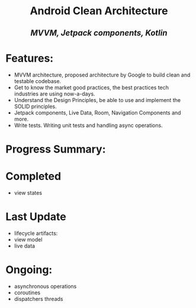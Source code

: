 # <div align="center">**Android Clean Architecture**</div>
## <div align="center">*MVVM, Jetpack components, Kotlin*</div>

# Features:
- MVVM architecture, proposed architecture by Google to build clean and testable codebase.
- Get to know the market good practices, the best practices tech industries are using now-a-days.
- Understand the Design Principles, be able to use and implement the SOLID principles.
- Jetpack components, Live Data, Room, Navigation Components and more.
- Write tests. Writing unit tests and handling async operations.

# Progress Summary:

# Completed
- view states

# Last Update
- lifecycle artifacts:
- view model
- live data

# Ongoing:
- asynchronous operations
- coroutines
- dispatchers threads
